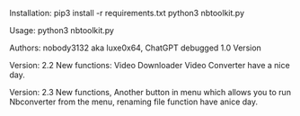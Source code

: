 Installation: 
pip3 install -r requirements.txt
python3 nbtoolkit.py

Usage:
python3 nbtoolkit.py

Authors:
nobody3132 aka luxe0x64, ChatGPT debugged 1.0 Version

Version: 2.2
New functions: Video Downloader Video Converter
have a nice day.

Version: 2.3
New functions, Another button in menu which allows you to run Nbconverter from the menu, renaming file function
have anice day.
